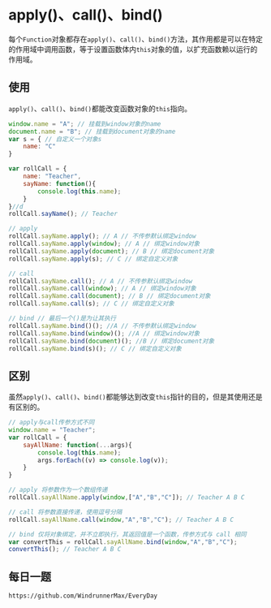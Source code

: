 # apply()、call()、bind()

每个`Function`对象都存在`apply()`、`call()`、`bind()`方法，其作用都是可以在特定的作用域中调用函数，等于设置函数体内`this`对象的值，以扩充函数赖以运行的作用域。

## 使用
`apply()`、`call()`、`bind()`都能改变函数对象的`this`指向。

```javascript
window.name = "A"; // 挂载到window对象的name
document.name = "B"; // 挂载到document对象的name
var s = { // 自定义一个对象s
    name: "C"
}

var rollCall = {
    name: "Teacher",
    sayName: function(){
        console.log(this.name);
    }
}//d
rollCall.sayName(); // Teacher

// apply
rollCall.sayName.apply(); // A // 不传参默认绑定window
rollCall.sayName.apply(window); // A // 绑定window对象
rollCall.sayName.apply(document); // B // 绑定document对象
rollCall.sayName.apply(s); // C // 绑定自定义对象

// call
rollCall.sayName.call(); // A // 不传参默认绑定window
rollCall.sayName.call(window); // A // 绑定window对象
rollCall.sayName.call(document); // B // 绑定document对象
rollCall.sayName.call(s); // C // 绑定自定义对象

// bind // 最后一个()是为让其执行
rollCall.sayName.bind()(); //A // 不传参默认绑定window
rollCall.sayName.bind(window)(); //A // 绑定window对象
rollCall.sayName.bind(document)(); //B // 绑定document对象
rollCall.sayName.bind(s)(); // C // 绑定自定义对象
```
## 区别
虽然`apply()`、`call()`、`bind()`都能够达到改变`this`指针的目的，但是其使用还是有区别的。

```javascript
// apply与call传参方式不同
window.name = "Teacher";
var rollCall = {
    sayAllName: function(...args){
        console.log(this.name);
        args.forEach((v) => console.log(v));
    }
}

// apply 将参数作为一个数组传递
rollCall.sayAllName.apply(window,["A","B","C"]); // Teacher A B C

// call 将参数直接传递，使用逗号分隔
rollCall.sayAllName.call(window,"A","B","C"); // Teacher A B C

// bind 仅将对象绑定，并不立即执行，其返回值是一个函数，传参方式与 call 相同
var convertThis = rollCall.sayAllName.bind(window,"A","B","C"); 
convertThis(); // Teacher A B C
```

## 每日一题

```
https://github.com/WindrunnerMax/EveryDay
```
